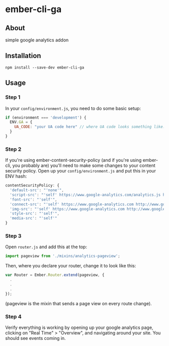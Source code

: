 # ember-cli-ga

## About

simple google analytics addon

## Installation

`npm install --save-dev ember-cli-ga`

## Usage

### Step 1

In your `config/environment.js`, you need to do some basic setup:

```javascript
if (environment === 'development') {
  ENV.GA = {
    UA_CODE: "your UA code here" // where UA code looks something like: UA-00000000-1
  }
}
```

### Step 2

If you're using ember-content-security-policy (and if you're using ember-cli, you probably are) you'll need to make some changes to your content security policy. Open up your `config/environment.js` and put this in your ENV hash:

```javascript
contentSecurityPolicy: {
  'default-src': "'none'",
  'script-src': "'self' https://www.google-analytics.com/analytics.js http://www.google-analytics.com/analytics.js",
  'font-src': "'self'",
  'connect-src': "'self' https://www.google-analytics.com http://www.google-analytics.com",
  'img-src': "'self' https://www.google-analytics.com http://www.google-analytics.com",
  'style-src': "'self'",
  'media-src': "'self'"
}
```

### Step 3

Open `router.js` and add this at the top:

```javascript
import pageview from './mixins/analytics-pageview';
```

Then, where you declare your router, change it to look like this:

```javascript
var Router = Ember.Router.extend(pageview, {
  .
  .
  .
});
```

(pageview is the mixin that sends a page view on every route change).

### Step 4

Verify everything is working by opening up your google analytics page, clicking on "Real Time" > "Overview", and navigating around your site. You should see events coming in.
